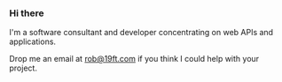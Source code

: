 ### Hi there

I'm a software consultant and developer concentrating on web APIs and applications.

Drop me an email at rob@19ft.com if you think I could help with your project.
